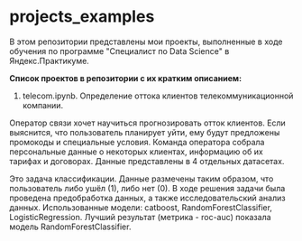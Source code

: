 # projects_examples
В этом репозитории представлены мои проекты, выполненные в ходе обучения по программе "Специалист по Data Science" в Яндекс.Практикуме.

__Список проектов в репозитории с их кратким описанием:__

1. telecom.ipynb. Определение оттока клиентов телекоммуникационной компании.

Оператор связи хочет научиться прогнозировать отток клиентов. Если выяснится, что пользователь планирует уйти, ему будут предложены промокоды и специальные условия. Команда оператора собрала персональные данные о некоторых клиентах, информацию об их тарифах и договорах. Данные представлены в 4 отдельных датасетах.

Это задача классификации. Данные размечены таким образом, что пользователь либо ушёл (1), либо нет (0). В ходе решения задачи была проведена предобработка данных, а также исследовательский анализ данных. Использованные модели: catboost, RandomForestClassifier, LogisticRegression. Лучший результат (метрика - roc-auc) показала модель RandomForestClassifier.
